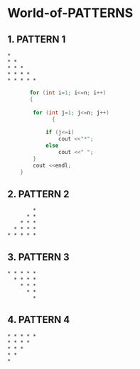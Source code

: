# World-of-PATTERNS

## 1. PATTERN 1

```
*
* *
* * *
* * * *
* * * * *
```

```cpp
       for (int i=1; i<=n; i++)
       {
		
		for (int j=1; j<=n; j++)
              {
			
			if (j<=i) 
				cout <<"*";
			else
				cout <<" ";
		}
		cout <<endl;		
	}
```
## 2. PATTERN 2

```
        *
      * *
    * * *
  * * * *
* * * * *
```

## 3. PATTERN 3

```
* * * * *
  * * * *
    * * *
      * *
        *
```

## 4. PATTERN 4

```
* * * * *
* * * *
* * *
* *
*
```
